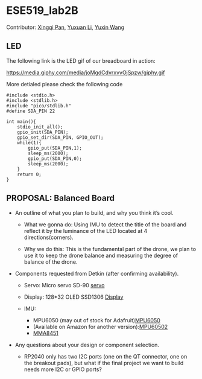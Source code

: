 # ESE519_lab2B

Contributor: [Xingqi Pan](https://github.com/anniepan8215), [Yuxuan Li](https://github.com/Yuxuan-Li295), [Yuxin Wang](https://github.com/Ariiees)
## LED
The following link is the LED gif of our breadboard in action:

https://media.giphy.com/media/joMgdCdvrxvvOjSpzw/giphy.gif

More detialed please check the following code

```
#include <stdio.h>
#include <stdlib.h>
#include "pico/stdlib.h"
#define SDA_PIN 22

int main(){
    stdio_init_all();
    gpio_init(SDA_PIN);
    gpio_set_dir(SDA_PIN, GPIO_OUT);
    while(1){
        gpio_put(SDA_PIN,1);
        sleep_ms(2000);
        gpio_put(SDA_PIN,0);
        sleep_ms(2000);
    }
    return 0;
}

```

## PROPOSAL: Balanced Board
- An outline of what you plan to build, and why you think it’s cool.

  - What we gonna do: 
Using IMU to detect the title of the board and reflect it by the luminance of the LED located at 4 directions(corners). 

  - Why we do this: 
This is the fundamental part of the drone, we plan to use it to keep the drone balance and measuring the degree of balance of the drone. 

- Components requested from Detkin (after confirming availability).
    - Servo: Micro servo SD-90 [servo](https://www.digikey.com/en/products/detail/gearbox-labs/PART%2520MICRO%2520SERVO%2520SG-90%2520ANALOG/16159912?utm_adgroup=Motors%20-%20AC%2C%20DC&utm_source=google&utm_medium=cpc&utm_campaign=Shopping_Product_Motors%2C%20Solenoids%2C%20Driver%20Boards%2FModules_NEW&utm_term=&utm_content=Motors%20-%20AC%2C%20DC&gclid=CjwKCAjwwL6aBhBlEiwADycBIKHGbRNoXgU73AqBxXqaXLsZl-pzncPgMMfCcFZEfmzbnrYH58MbdxoCAd8QAvD_BwE)

  - Display: 128*32 OLED SSD1306 [Display](https://www.adafruit.com/product/2900)

  - IMU: 
    - MPU6050 (may out of stock for Adafruit)[MPU6050](https://www.adafruit.com/product/3886)
    - (Available on Amazon for another version):[MPU60502](https://www.amazon.com/HiLetgo-MPU-6050-Accelerometer-Gyroscope-Converter/dp/B01DK83ZYQ?th=1)
    - [MMA8451](https://learn.adafruit.com/adafruit-mma8451-accelerometer-breakout)

- Any questions about your design or component selection.
    - RP2040 only has two I2C ports (one on the QT connector, one on the breakout pads), but what if the final project we want to build needs more I2C or GPIO ports?

